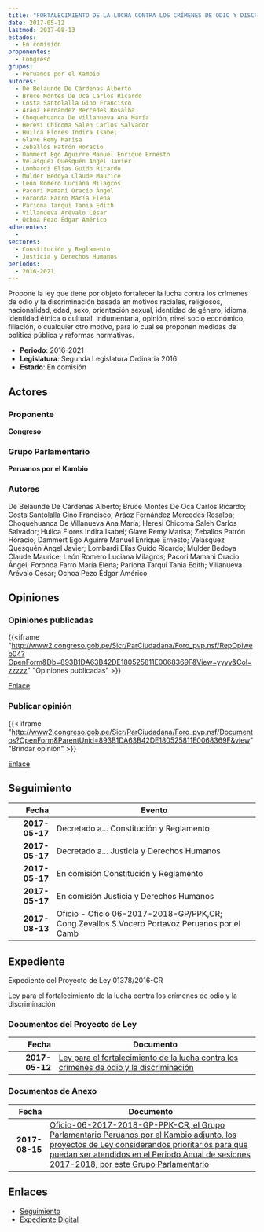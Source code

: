 ```yaml
---
title: "FORTALECIMIENTO DE LA LUCHA CONTRA LOS CRÍMENES DE ODIO Y DISCRIMINACIÓN"
date: 2017-05-12
lastmod: 2017-08-13
estados: 
  - En comisión
proponentes: 
  - Congreso
grupos: 
  - Peruanos por el Kambio
autores: 
  - De Belaunde De Cárdenas Alberto
  - Bruce Montes De Oca Carlos Ricardo
  - Costa Santolalla Gino Francisco
  - Aráoz Fernández Mercedes Rosalba
  - Choquehuanca De Villanueva Ana María
  - Heresi Chicoma Saleh Carlos Salvador
  - Huilca Flores Indira Isabel
  - Glave Remy Marisa
  - Zeballos Patrón Horacio
  - Dammert Ego Aguirre Manuel Enrique Ernesto
  - Velásquez Quesquén Angel Javier
  - Lombardi Elías Guido Ricardo
  - Mulder Bedoya Claude Maurice
  - León Romero Luciana Milagros
  - Pacori Mamani Oracio Ángel
  - Foronda Farro María Elena
  - Pariona Tarqui Tania Edith
  - Villanueva Arévalo César
  - Ochoa Pezo Édgar Américo
adherentes: 
  - 
sectores: 
  - Constitución y Reglamento
  - Justicia y Derechos Humanos
periodos: 
  - 2016-2021
---
```


Propone la ley que tiene por objeto fortalecer la lucha contra los crímenes de odio y la discriminación basada en motivos raciales, religiosos, nacionalidad, edad, sexo, orientación sexual, identidad de género, idioma, identidad étnica o cultural, indumentaria, opinión, nivel socio económico, filiación, o cualquier otro motivo, para lo cual se proponen medidas de política pública y reformas normativas.

- **Periodo**: 2016-2021
- **Legislatura**: Segunda Legislatura Ordinaria 2016
- **Estado**: En comisión

## Actores

### Proponente

**Congreso**

### Grupo Parlamentario

**Peruanos por el Kambio**

### Autores

De Belaunde De Cárdenas Alberto; Bruce Montes De Oca Carlos Ricardo; Costa Santolalla Gino Francisco; Aráoz Fernández Mercedes Rosalba; Choquehuanca De Villanueva Ana María; Heresi Chicoma Saleh Carlos Salvador; Huilca Flores Indira Isabel; Glave Remy Marisa; Zeballos Patrón Horacio; Dammert Ego Aguirre Manuel Enrique Ernesto; Velásquez Quesquén Angel Javier; Lombardi Elías Guido Ricardo; Mulder Bedoya Claude Maurice; León Romero Luciana Milagros; Pacori Mamani Oracio Ángel; Foronda Farro María Elena; Pariona Tarqui Tania Edith; Villanueva Arévalo César; Ochoa Pezo Édgar Américo


## Opiniones

### Opiniones publicadas

{{<iframe "http://www2.congreso.gob.pe/Sicr/ParCiudadana/Foro_pvp.nsf/RepOpiweb04?OpenForm&Db=893B1DA63B42DE180525811E0068369F&View=yyyy&Col=zzzzz" "Opiniones publicadas" >}}

[Enlace](http://www2.congreso.gob.pe/Sicr/ParCiudadana/Foro_pvp.nsf/RepOpiweb04?OpenForm&Db=893B1DA63B42DE180525811E0068369F&View=yyyy&Col=zzzzz)
### Publicar opinión

{{< iframe "http://www2.congreso.gob.pe/Sicr/ParCiudadana/Foro_pvp.nsf/Documentos?OpenForm&ParentUnid=893B1DA63B42DE180525811E0068369F&view" "Brindar opinión" >}}

[Enlace](http://www2.congreso.gob.pe/Sicr/ParCiudadana/Foro_pvp.nsf/Documentos?OpenForm&ParentUnid=893B1DA63B42DE180525811E0068369F&view)

## Seguimiento

| Fecha | Evento |
|------:|--------|
| **2017-05-17** | Decretado a... Constitución y Reglamento|
| **2017-05-17** | Decretado a... Justicia y Derechos Humanos|
| **2017-05-17** | En comisión Constitución y Reglamento|
| **2017-05-17** | En comisión Justicia y Derechos Humanos|
| **2017-08-13** | Oficio - Oficio 06-2017-2018-GP/PPK,CR; Cong.Zevallos S.Vocero Portavoz Peruanos por el Camb|


## Expediente

Expediente del Proyecto de Ley 01378/2016-CR

Ley para el fortalecimiento de la lucha contra los crímenes de odio y la discriminación


### Documentos del Proyecto de Ley

| Fecha | Documento |
|------:|--------|
| **2017-05-12** | [Ley para el fortalecimiento de la lucha contra los crímenes de odio y la discriminación](http://www.leyes.congreso.gob.pe/Documentos/2016_2021/Proyectos_de_Ley_y_de_Resoluciones_Legislativas/PL0137820170512.pdf) |

### Documentos de Anexo

| Fecha | Documento |
|------:|--------|
| **2017-08-15** | [Oficio-06-2017-2018-GP-PPK-CR, el Grupo Parlamentario Peruanos por el Kambio adjunto, los proyectos de Ley considerandos prioritarios para que puedan ser atendidos en el Periodo Anual de sesiones 2017-2018, por este Grupo Parlamentario](http://www.leyes.congreso.gob.pe/Documentos/2016_2021/Oficios/Grupos_Parlamentarios/OFICIO-06-2017-2018-GP-PPK-CR.pdf) |

## Enlaces 

- [Seguimiento](http://www2.congreso.gob.pehttp://www2.congreso.gob.pe/Sicr/TraDocEstProc/CLProLey2016.nsf/f7fff46988ca05b1052578e100829cc7/e68385d27edc4f830525811e00755f86?OpenDocument)
- [Expediente Digital](http://www2.congreso.gob.pehttp://www2.congreso.gob.pe/Sicr/TraDocEstProc/CLProLey2016.nsf/f7fff46988ca05b1052578e100829cc7/e68385d27edc4f830525811e00755f86?OpenDocument&Click=05257FB7005EB655.eb71d0cf91d8294e05256cdf006b5706/$Body/0.1C6C)
